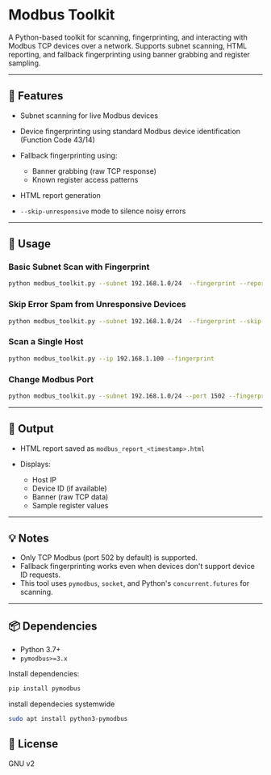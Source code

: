 

# Modbus Toolkit

A Python-based toolkit for scanning, fingerprinting, and interacting with Modbus TCP devices over a network. Supports subnet scanning, HTML reporting, and fallback fingerprinting using banner grabbing and register sampling.

---

## 🔧 Features

* Subnet scanning for live Modbus devices
* Device fingerprinting using standard Modbus device identification (Function Code 43/14)
* Fallback fingerprinting using:

  * Banner grabbing (raw TCP response)
  * Known register access patterns
* HTML report generation
* `--skip-unresponsive` mode to silence noisy errors

---

## 🚀 Usage

### Basic Subnet Scan with Fingerprint

```bash
python modbus_toolkit.py --subnet 192.168.1.0/24  --fingerprint --report html
```

### Skip Error Spam from Unresponsive Devices

```bash
python modbus_toolkit.py --subnet 192.168.1.0/24  --fingerprint --skip-unresponsive --report html
```

### Scan a Single Host

```bash
python modbus_toolkit.py --ip 192.168.1.100 --fingerprint
```

### Change Modbus Port

```bash
python modbus_toolkit.py --subnet 192.168.1.0/24 --port 1502 --fingerprint
```

---

## 📝 Output

* HTML report saved as `modbus_report_<timestamp>.html`
* Displays:

  * Host IP
  * Device ID (if available)
  * Banner (raw TCP data)
  * Sample register values

---

## 💡 Notes

* Only TCP Modbus (port 502 by default) is supported.
* Fallback fingerprinting works even when devices don't support device ID requests.
* This tool uses `pymodbus`, `socket`, and Python's `concurrent.futures` for scanning.

---

## 📦 Dependencies

* Python 3.7+
* `pymodbus>=3.x`

Install dependencies:

```bash
pip install pymodbus
```
install dependecies systemwide

```bash
sudo apt install python3-pymodbus
```

## 📜 License

GNU v2
